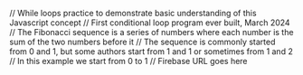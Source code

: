 // While loops practice to demonstrate basic understanding of this Javascript concept
// First conditional loop program ever built, March 2024
// The Fibonacci sequence is a series of numbers where each number is the sum of the two numbers before it
// The sequence is commonly started from 0 and 1, but some authors start from 1 and 1 or sometimes from 1 and 2
// In this example we start from 0 to 1
// Firebase URL goes here
